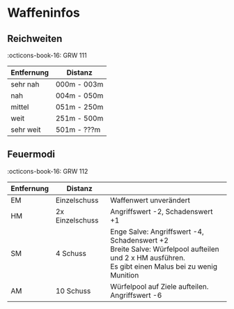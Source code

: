 # Waffeninfos

## Reichweiten

:octicons-book-16: GRW 111

|Entfernung | Distanz     |
|-----------|-------------|
| sehr nah  | 000m - 003m |
| nah       | 004m - 050m |
| mittel    | 051m - 250m |
| weit      | 251m - 500m |
| sehr weit | 501m - ???m |

## Feuermodi

:octicons-book-16: GRW 112

|Entfernung | Distanz     | |
|-----------|-------------|-|
| EM | Einzelschuss | Waffenwert unverändert |
| HM | 2x Einzelschuss | Angriffswert -2, Schadenswert +1|
| SM | 4 Schuss | Enge Salve: Angriffswert -4, Schadenswert +2<br>Breite Salve: Würfelpool aufteilen und 2 x HM ausführen.<br>Es gibt einen Malus bei zu wenig Munition|
| AM | 10 Schuss | Würfelpool auf Ziele aufteilen. Angriffswert -6|